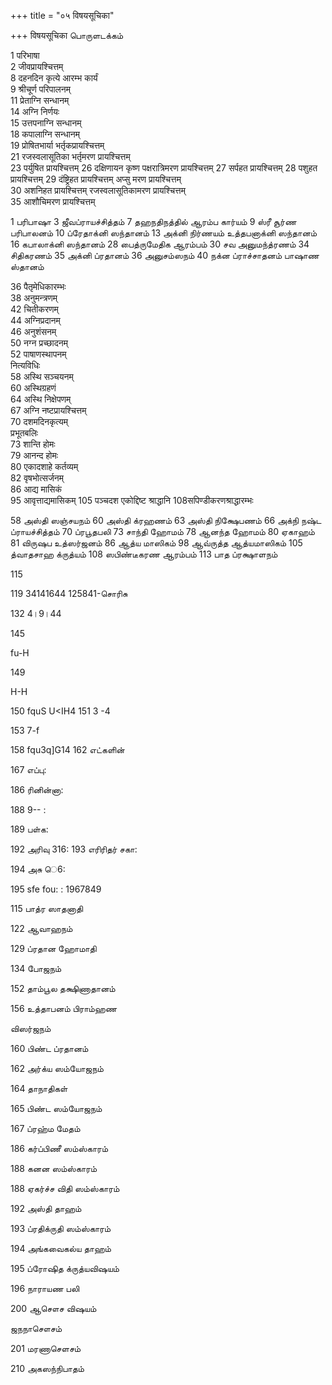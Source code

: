 +++
title = "०५ विषयसूचिका"

+++
विषयसूचिका பொருளடக்கம்

1 परिभाषा  
2 जीवप्रायश्चित्तम्  
8 दहनदिन कृत्ये आरम्भ कार्यं  
9 श्रीचूर्ण परिपालनम्  
11 प्रेताग्नि सन्धानम्  
14 अग्नि निर्णयः  
15 उत्तपनाग्नि सन्धानम्  
18 कपालाग्नि सन्धानम्  
19 प्रोषितभार्या भर्तृकप्रायश्चित्तम्  
21 रजस्वलासूतिका भर्तृमरण प्रायश्चित्तम्  
23 पर्युषित प्रायश्चित्तम्
26 दक्षिणायन कृष्ण पक्षरात्रिमरण प्रायश्चित्तम्
27 सर्पहत प्रायश्चित्तम्
28 पशुहत प्रायश्चित्तम्
29 दंष्ट्रिहत प्रायश्चित्तम् अप्सु मरण प्रायश्चित्तम्  
30 अशनिहत प्रायश्चित्तम्
रजस्वलासूतिकामरण प्रायश्चित्तम्  
35 आशौचिमरण प्रायश्चित्तम्


1 பரிபாஷா
3 ஜீவப்ராயச்சித்தம்
7 தஹநதிநத்தில் ஆரம்ப கார்யம்
9 ஸ்ரீ சூர்ண பரிபாலனம்
10 ப்ரேதாக்னி ஸந்தானம் 
13 அக்னி நிர்ணயம் உத்தபனாக்னி ஸந்தானம் 
16 கபாலாக்னி ஸந்தானம் 
28 பைத்ருமேதிக ஆரம்பம் 
30 சவ அனுமந்த்ரணம்
34 சிதிகரணம்
35 அக்னி ப்ரதானம்
36 அனுசம்ஸநம்
40 நக்ன ப்ராச்சாதனம்
பாஷாண ஸ்தானம்


36 पैतृमेधिकारम्भः  
38 अनुमन्त्रणम्  
42 चितीकरणम्  
44 अग्निप्रदानम्  
46 अनुशंसनम्  
50 नग्न प्रच्छादनम्  
52 पाषाणस्थापनम्  
नित्यविधिः   
58 अस्थि सञ्चयनम्  
60 अस्थिग्रहणं  
64 अस्थि निक्षेपणम्  
67 अग्नि नष्टप्रायश्चित्तम्  
70 दशमदिनकृत्यम्  
प्रभूतबलिः  
73 शान्ति होमः  
79 आनन्द होमः  
80 एकादशाहे कर्तव्यम्  
82 वृषभोत्सर्जनम्  
86 आद्य मासिकं  
95 आवृत्ताद्यमासिकम् 
105 पञ्चदश एकोद्दिष्ट श्राद्धानि
108सपिण्डीकरणश्राद्धारम्भः

58 அஸ்தி ஸஞ்சயநம்
60 அஸ்தி க்ரஹணம்
63 அஸ்தி நிக்ஷேபணம்
66 அக்நி நஷ்ட ப்ராயச்சித்தம்
70 ப்ரபூதபலி
73 சாந்தி ஹோமம்
78 ஆனந்த ஹோமம்
80 ஏகாஹம் 
81 விருஷப உத்ஸர்ஜனம் 
86 ஆத்ய மாஸிகம் 
98 ஆவ்ருத்த ஆத்யமாஸிகம் 
105 த்வாதசாஹ க்ருத்யம்
108 ஸபிண்டீகரண ஆரம்பம் 
113 பாத ப்ரக்ஷாளநம்

115

119 34141644 125841-சொரிசு

132 4।9।44

145

fu-H

149

H-H

150 fquS U<IH4 151 3 -4

153 7-f

158 fqu3q]G14 162 எட்களின்

167 எப்பு:

186 ரினின்னா:

188 9-- :

189 பள்க:

192 அரிவு 316: 193 எரிரிதர் சகா:

194 அசு ெ6:

195 sfe fou: : 1967849

115 பாத்ர ஸாதனாதி

122 ஆவாஹநம்

129 ப்ரதான ஹோமாதி

134 போஜநம்

152 தாம்பூல தக்ஷிணாதானம்

156 உத்தாபனம் பிராம்ஹண

விஸர்ஜநம்

160 பிண்ட ப்ரதானம்

162 அர்க்ய ஸம்யோஜநம்

164 தாநாதிகள்

165 பிண்ட ஸம்யோஜநம்

167 ப்ரஹ்ம மேதம்

186 கர்ப்பிணீ ஸம்ஸ்காரம்

188 கனன ஸம்ஸ்காரம்

188 ஏகர்ச்ச விதி ஸம்ஸ்காரம்

192 அஸ்தி தாஹம்

193 ப்ரதிக்ருதி ஸம்ஸ்காரம்

194 அங்கவைகல்ய தாஹம்

195 ப்ரோஷித க்ருத்யவிஷயம்

196 நாராயண பலி

200 ஆசௌச விஷயம்

ஜநநாசௌசம்

201 மரணாசெளசம்

210 அகஸந்நிபாதம்
